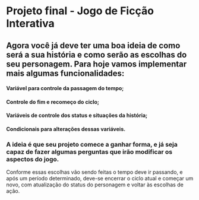 # Projeto final - Jogo de Ficção Interativa

## Agora você já deve ter uma boa ideia de como será a sua história e como serão as escolhas do seu personagem. Para hoje vamos implementar mais algumas funcionalidades:

#### Variável para controle da passagem do tempo;
#### Controle do fim e recomeço do ciclo;
#### Variáveis de controle dos status e situações da história;
#### Condicionais para alterações dessas variáveis.

### A ideia é que seu projeto comece a ganhar forma, e já seja capaz de fazer algumas perguntas que irão modificar os aspectos do jogo.
Conforme essas escolhas vão sendo feitas o tempo deve ir passando, e após um período determinado, deve-se encerrar o ciclo atual e começar um novo, com atualização do status do personagem e voltar às escolhas de ação.
